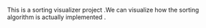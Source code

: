 This is a sorting visualizer project .We can  visualize how the sorting algorithm is actually implemented .

